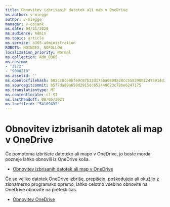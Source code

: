 ```yaml
---
title: Obnovitev izbrisanih datotek ali map v OneDrive
ms.author: v-miegge
author: v-miegge
manager: v-cojank
ms.date: 04/21/2020
ms.audience: Admin
ms.topic: article
ms.service: o365-administration
ROBOTS: NOINDEX, NOFOLLOW
localization_priority: Normal
ms.collection: Adm_O365
ms.custom:
- "3172"
- "9000210"
ms.assetid: ''
ms.openlocfilehash: b02cc8ce9bfe9c87b23d17aba0809a28cc558390812473914d378d60ea30a660
ms.sourcegitcommit: b5f7da89a650d2915dc652449623c78be6247175
ms.translationtype: MT
ms.contentlocale: sl-SI
ms.lasthandoff: 08/05/2021
ms.locfileid: "54109832"
---
```

# <a name="restore-deleted-files-or-folders-in-onedrive"></a>Obnovitev izbrisanih datotek ali map v OneDrive

Če pomotoma izbrišete datoteko ali mapo v OneDrive, jo boste morda pozneje lahko obnovili iz OneDrive koša.

* [Obnovitev izbrisanih datotek ali map v OneDrive](https://support.office.com/article/restore-deleted-files-or-folders-in-onedrive-949ada80-0026-4db3-a953-c99083e6a84f)

Če se veliko datotek OneDrive izbriše, prepišejo, poškodujejo ali okužijo z zlonamerno programsko opremo, lahko celotno vsebino obnovite na OneDrive obnovite na pretekli čas.

* [Obnovitev OneDrive](https://support.office.com/article/Restore-your-OneDrive-fa231298-759d-41cf-bcd0-25ac53eb8a15)
